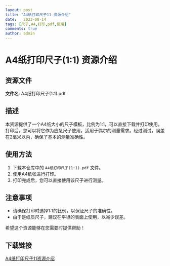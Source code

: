 ```yaml
---
layout: post
title: "A4纸打印尺子11 资源介绍"
date:   2023-08-14
tags: [尺子,A4,打印,pdf,使用]
comments: true
author: admin
---
```

# A4纸打印尺子(1:1) 资源介绍

## 资源文件
**文件名**: A4纸打印尺子(1:1).pdf

## 描述
本资源提供了一个A4纸大小的尺子模板，比例为1:1，可以直接下载并打印使用。打印后，您可以将它作为应急尺子使用，适用于偶尔的测量需求。经过测试，误差在2毫米以内，确保了基本的测量准确性。

## 使用方法
1. 下载本仓库中的 `A4纸打印尺子(1:1).pdf` 文件。
2. 使用A4纸张进行打印。
3. 打印完成后，您可以直接使用该尺子进行测量。

## 注意事项
- 请确保打印时选择1:1的比例，以保证尺子的准确性。
- 由于是纸质尺子，建议在平坦的表面上使用，以减少误差。

希望这个资源能够在您需要时提供帮助！

## 下载链接

[A4纸打印尺子11资源介绍](https://pan.quark.cn/s/c2ee9d56ac93)